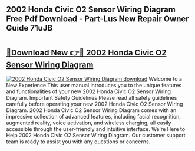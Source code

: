 ## 2002 Honda Civic O2 Sensor Wiring Diagram Free Pdf Download - Part-Lus New Repair Owner Guide 71uJB

# <h2><a href="http://dfuoyh.blite.top/?on=2002+Honda+Civic+O2+Sensor+Wiring+Diagram">🔗Download New 👉🔴 2002 Honda Civic O2 Sensor Wiring Diagram</a></h2>

[![2002 Honda Civic O2 Sensor Wiring Diagram download](https://i.imgur.com/lujVjoI.png)](http://dfuoyh.blite.top/?on=2002+Honda+Civic+O2+Sensor+Wiring+Diagram)
Welcome to a New Experience This user manual introduces you to the unique features and functionalities of your new 2002 Honda Civic O2 Sensor Wiring Diagram. Important Safety Guidelines Please read all safety guidelines carefully before operating your new 2002 Honda Civic O2 Sensor Wiring Diagram. 2002 Honda Civic O2 Sensor Wiring Diagram comes with an impressive collection of advanced features, including facial recognition, augmented reality, voice activation, and wireless charging, all easily accessible through the user-friendly and intuitive interface. We're Here to Help 2002 Honda Civic O2 Sensor Wiring Diagram. Our customer support team is ready to assist you with any questions or concerns.
